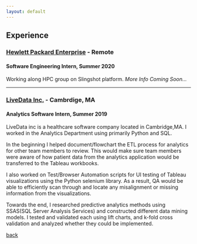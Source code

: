 ```yaml
---
layout: default
---
```


## Experience

### [Hewlett Packard Enterprise](https://www.hpe.com/us/en/home.html "HPE Official Website") - Remote
#### Software Engineering Intern, Summer 2020

Working along HPC group on Slingshot platform.
_More Info Coming Soon..._

---

### [LiveData Inc.](https://www.livedata.com/ "LiveData Inc. Official Website") - Cambrdige, MA
#### Analytics Software Intern, Summer 2019

LiveData inc is a healthcare software company located in Cambridge,MA. I worked in the Analytics Department using primarily Python and SQL. 

In the beginning I helped document/flowchart the ETL process for analytics for other team members to review. This would make sure team members were aware of how patient data from the analytics application would be transferred to the Tableau workbooks. 

I also worked on Test/Browser Automation scripts for UI testing of Tableau visualizations using the Python selenium library. As a result, QA would be able to efficiently scan through and locate any misalignment or missing information from the visualizations. 

Towards the end, I researched predictive analytics methods using SSAS(SQL Server Analysis Services) and constructed different data mining models. I tested and validated each using lift charts, and k-fold cross validation and analyzed whether they could be implemented.

[back](./)